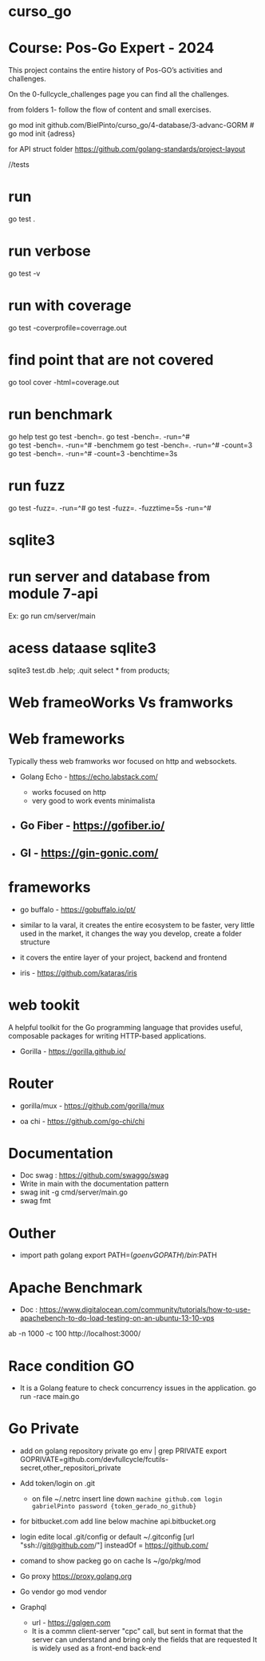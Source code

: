 # curso_go 
# Course: Pos-Go Expert - 2024

This project contains the entire history of Pos-GO’s activities and challenges.

On the 0-fullcycle_challenges page you can find all the challenges.

from folders 1- follow the flow of content and small exercises.


go mod init  github.com/BielPinto/curso_go/4-database/3-advanc-GORM # go mod init {adress} 

 for API struct folder
  https://github.com/golang-standards/project-layout



//tests

# run
go test .
 # run verbose
 go test -v
 # run with coverage
 go test -coverprofile=coverrage.out

# find point that are not covered
go tool cover -html=coverage.out

# run benchmark  
go help test
go test -bench=.
go test -bench=. -run=^#    
go test -bench=. -run=^# -benchmem
go test -bench=. -run=^# -count=3
go test -bench=. -run=^# -count=3 -benchtime=3s

# run fuzz
go test -fuzz=. -run=^#
go test -fuzz=. -fuzztime=5s -run=^#


# sqlite3
  # run server and database from  module 7-api
  Ex: go run cm/server/main 
  # acess dataase sqlite3
  sqlite3 test.db 
  .help;
  .quit
  select * from products;



# Web frameoWorks Vs framworks
 # Web frameworks
  Typically thess web framworks wor focused on http and websockets.

  - Golang Echo -  https://echo.labstack.com/
    - works focused on  http  
    - very good to work events minimalista

  - Go Fiber -  https://gofiber.io/
    - 

  - GI - https://gin-gonic.com/
    -

#  frameworks
 - go buffalo -  https://gobuffalo.io/pt/
  - similar to la varal, it creates the entire ecosystem to be faster, very little used in the market, it changes the way you develop, create a folder structure
  - it covers the entire layer of your project, backend and frontend
 
 - iris -  https://github.com/kataras/iris

 #  web tookit
  A helpful toolkit for the Go programming language that provides useful, composable packages for writing HTTP-based applications.

  - Gorilla - https://gorilla.github.io/

 #  Router 
  - gorilla/mux - https://github.com/gorilla/mux

  - oa chi -  https://github.com/go-chi/chi



# Documentation
 - Doc swag : https://github.com/swaggo/swag
 - Write in main with the documentation pattern
 - swag init -g cmd/server/main.go
 - swag fmt


# Outher

- import path golang
 export PATH=$(go env GOPATH)/bin:$PATH

 # Apache Benchmark
  - Doc : https://www.digitalocean.com/community/tutorials/how-to-use-apachebench-to-do-load-testing-on-an-ubuntu-13-10-vps


  ab -n 1000 -c 100 http://localhost:3000/

# Race condition  GO
 -  It is a Golang feature to check concurrency issues in the application.
 go run -race main.go

# Go Private
- add on golang repository private
go env | grep PRIVATE
export GOPRIVATE=github.com/devfullcycle/fcutils-secret,other_repositori_private

- Add token/login  on .git
  - on file ~/.netrc insert line down
    `
    machine github.com
    login gabrielPinto
    password {token_gerado_no_github}
  `
 - for bitbucket.com add line below
   machine api.bitbucket.org

  - login edite  local .git/config   or default    ~/.gitconfig
     [url "ssh://git@github.com/"]
        insteadOf = https://github.com/

  - comand to show packeg go on cache 
    ls ~/go/pkg/mod
  
  - Go proxy
    https://proxy.golang.org
  
  - Go vendor
    go mod vendor


  - Graphql
    - url - https://gqlgen.com
    - It is a commn client-server "cpc" call, but sent in format that the server can understand and bring only the fields that are requested
     It is widely used as a front-end back-end
